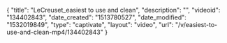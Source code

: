 {
    "title": "LeCreuset_easiest to use and clean",
    "description": "",
    "videoid": "134402843",
    "date_created": "1513780527",
    "date_modified": "1532019849",
    "type": "captivate",
    "layout": "video",
    "url": "\/v\/easiest-to-use-and-clean-mp4\/134402843"
}
